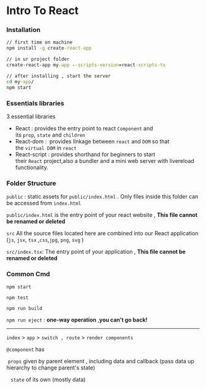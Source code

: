 # Intro To React

### Installation

```cmd
// first time on machine
npm install -g create-react-app

// in ur project folder
create-react-app my-app --scripts-version=react-scripts-ts

// after installing , start the server
cd my-app/
npm start
```

### Essentials libraries 

3 essential libraries

- React : provides the entry point to react `Component` and its `prop`, `state` and `children` 
- React-dom :  provides linkage between `react` and `DOM` so that the `virtual DOM` in `react` 
- React-script : provides shorthand for beginners to start their `React` project,also a bundler and a mini web server with livereload functionality. 

### Folder Structure

`public` : static assets for `public/index.html` . Only files inside this folder can be accessed from `index.html` 

`public/index.html` is the entry point of your react website , **This file cannot be renamed or deleted** 

`src` All the source files located here are combined into our React application 
	(`js`, `jsx`, `tsx` ,`css`,`jpg`, `png`, `svg` )

`src/index.tsx`: The entry point of your application  , **This file cannot be renamed or deleted** 

### Common Cmd

`npm start`

`npm test`

`npm run build`

`npm run eject` : **one-way operation** ,**you can’t go back!** 





---

`index` > `app` > `switch , route` > `render components`

`@component` has

​	`props`  given by parent element , including data and callback (pass data up hierarchy to change parent's state)

​	` state` of its own (mostly data)

















